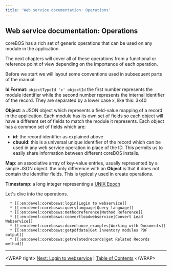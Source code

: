```yaml
---
title: 'Web service documentation: Operations'
---
```


Web service documentation: Operations
-------------------------------------

coreBOS has a rich set of generic operations that can be used on any
module in the application.

The next chapters will cover all of these operations from a functional
or reference point of view depending on the importance of each
operation.

Before we start we will layout some conventions used in subsequent parts
of the manual:

**Id Format**: `objectTypeId 'x' objectId` the first number represents
the module identifier while the second number represents the internal
identifier of the record. They are separated by a lower case x, like
this: 3x40

**Object**: a JSON object which represents a field-value mapping of a
record in the application. Each module has its own set of fields so each
object will have a different set of fields to match the module it
represents. Each object has a common set of fields which are:

-   **id**: the record identifier as explained above
-   **cbuuid**: this is a universal unique identifier of the record
    which can be used in any web service operation in place of the ID.
    This permits us to easily share information between different
    coreBOS installs.

**Map**: an associative array of key-value entries, usually represented
by a simple JSON object. the only difference with an **Object** is that
it does not contain the identifier fields. This is typically used in
create operations.

**Timestamp**: a long integer representing a [UNIX
Epoch](http://es.wikipedia.org/wiki/Timestamp)

Let's dive into the operations.

      * [[:en:devel:corebosws:login|Login to webservice]]
      * [[:en:devel:corebosws:querylanguage|Query language]]
      * [[:en:devel:corebosws:methodreference|Method Reference]]
      * [[:en:devel:corebosws:convertleadwebservice|Convert Lead Webservice]]
      * [[:en:devel:corebosws:docenhance_examples|Working with Documents]]
      * [[:en:devel:corebosws:getpdfdata|Get inventory modules PDF output]]
      * [[:en:devel:corebosws:getrelatedrecords|get Related Records method]]

------------------------------------------------------------------------

&lt;WRAP right&gt; [Next: Login to
webservice](/en/devel/corebosws/login) | [Table of
Contents](/en/devel/corebosws/tableofcontents) &lt;/WRAP&gt;

------------------------------------------------------------------------
